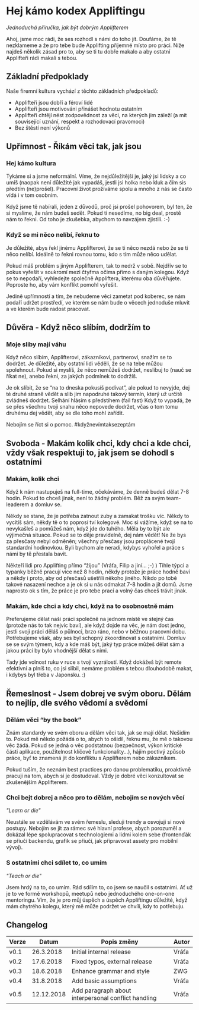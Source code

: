 # Hej kámo kodex Appliftingu
*Jednoduchá příručka, jak být dobrým Applifterem*

Ahoj, jsme moc rádi, že ses rozhodl s námi do toho jít. Doufáme, že tě nezklameme a že pro tebe bude Applifting příjemné místo pro práci. Níže najdeš několik zásad pro to, aby se ti tu dobře makalo a aby ostatní Applifteři rádi makali s tebou.

## Základní předpoklady

Naše firemní kultura vychází z těchto základních předpokladů:

* Applifteři jsou dobří a féroví lidé
* Applifteři jsou motivováni přinášet hodnotu ostatním
* Applifteři chtějí nést zodpovědnost za věci, na kterých jim záleží (a mít související uznání, respekt a rozhodovací pravomoci)
* Bez štěstí není výkonů

## Upřímnost - Říkám věci tak, jak jsou

### Hej kámo kultura

Tykáme si a jsme neformální. Víme, že nejdůležitější je, jaký jsi lidsky a co umíš (naopak není důležité jak vypadáš, jestli jsi holka nebo kluk a čím sis předtím (ne)prošel). Pracovní život prožíváme spolu a mnoho z nás se často vídá i v tom osobním.

Když jsme tě nabírali, jeden z důvodů, proč jsi prošel pohovorem, byl ten, že si myslíme, že nám budeš sedět. Pokud ti nesedíme, no big deal, prostě nám to řekni. Od toho je zkušebka, abychom to navzájem zjistili. :-)

### Když se mi něco nelíbí, řeknu to

Je důležité, abys řekl jinému Applifterovi, že se ti něco nezdá nebo že se ti něco nelíbí. Ideálně to řekni rovnou tomu, kdo s tím může něco udělat. 

Pokud máš problém s jiným Applifterem, tak to nedrž v sobě. Nejdřív se to pokus vyřešit v soukromí mezi čtyřma očima přímo s daným kolegou. Když se to nepodaří, vyhledejte společně Appliftera, kterému oba důvěřujete. Poproste ho, aby vám konflikt pomohl vyřešit.

Jedině upřímností a tím, že nebudeme věci zametat pod koberec, se nám podaří udržet prostředí, ve kterém se nám bude o věcech jednoduše mluvit a ve kterém bude radost pracovat.



## Důvěra - Když něco slíbím, dodržím to

### Moje sliby mají váhu

Když něco slíbím, Applifterovi, zákazníkovi, partnerovi, snažím se to dodržet. Je důležité, aby ostatní lidi věděli, že se na tebe můžou spolehnout. Pokud si myslíš, že něco nemůžeš dodržet, neslibuj to (nauč se říkat ne), anebo řekni, za jakých podmínek to dodržíš.

Je ok slíbit, že se “na to dneska pokusíš podívat”, ale pokud to nevyjde, dej té druhé straně vědět a slib jim napodruhé takový termín, který už určitě zvládneš dodržet.
Selhání hlásím s předstihem (fail fast)
Když to vypadá, že se přes všechnu tvoji snahu něco nepovede dodržet, včas o tom tomu druhému dej vědět, aby se dle toho mohl zařídit.

Nebojím se říct si o pomoc. #kdyžnevímtaksezeptám

## Svoboda - Makám kolik chci, kdy chci a kde chci, vždy však respektuji to, jak jsem se dohodl s ostatními

### Makám, kolik chci
Když k nám nastupuješ na full-time, očekáváme, že denně budeš dělat 7-8 hodin. Pokud to chceš jinak, není to žádný problém. Běž za svým team-leaderem a domluv se.

Někdy se stane, že je potřeba zatnout zuby a zamakat trošku víc. Někdy to vycítíš sám, někdy tě o to poprosí tví kolegové. Moc si vážíme, když se na to nevykašleš a pomůžeš nám, když jde do tuhého. Měla by to být ale výjimečná situace. Pokud se to děje pravidelně, dej nám vědět! Ne že bys za přesčasy nebyl odměněn; všechny přesčasy jsou proplácené tvojí standardní hodinovkou. Byli bychom ale neradi, kdybys vyhořel a práce s námi by tě přestala bavit.

Někteří lidi pro Applifting přímo “žijou” (Vráťa, Filip a jiní… ;-) ) Tihle týpci a typanky běžně pracují více než 8 hodin, někdy protože je práce hodně baví a někdy i proto, aby od přesčasů ušetřili někoho jiného. Nikdo po tobě takové nasazení nechce a je ok si u nás odmakat 7-8 hodin a jít domů. Jsme naprosto ok s tím, že práce je pro tebe prací a volný čas chceš trávit jinak.

### Makám, kde chci a kdy chci, když na to osobnostně mám
Preferujeme dělat naši práci společně na jednom místě ve stejný čas (protože nás to tak nejvíc baví), ale když dojde na věc, je nám dost jedno, jestli svoji práci děláš o půlnoci, brzo ráno, nebo v běžnou pracovní dobu. Potřebujeme však, aby ses byl schopný zkoordinovat s ostatními. Domluv se se svým týmem, kdy a kde máš být, jaký typ práce můžeš dělat sám a jakou práci by bylo vhodnější dělat s nimi. 

Tady jde volnost ruku v ruce s tvojí vyzrálostí. Když dokážeš být remote efektivní a plníš to, co jsi slíbil, nemáme problém s tebou dlouhodobě makat, i kdybys byl třeba v Japonsku. :)


## Řemeslnost - Jsem dobrej ve svým oboru. Dělám to nejlíp, dle svého vědomí a svědomí

### Dělám věci “by the book”

Znám standardy ve svém oboru a dělám věci tak, jak se mají dělat. Nešidím to. Pokud mě někdo požádá o to, abych to ošidil, řeknu mu, že mě o takovou věc žádá. Pokud se jedná o věc podstatnou (bezpečnost, výkon kritické části aplikace, použitelnost klíčové funkcionality…), hájím poctivý způsob práce, byť to znamená jít do konfliktu s Applifterem nebo zákazníkem.

Pokud tuším, že neznám best practices pro danou problematiku, proaktivně pracuji na tom, abych si je dostudoval. Vždy je dobré věci konzultovat se zkušenějším Applifterem.

### Chci bejt dobrej a něco pro to dělám, nebojím se nových věcí

*"Learn or die"*

Neustále se vzdělávám ve svém řemeslu, sleduji trendy a osvojuji si nové postupy. Nebojím se jít za rámec své hlavní profese, abych porozuměl a dokázal lépe spolupracovat s technologiemi a lidmi kolem sebe (frontenďák se přiučí backendu, grafik se přiučí, jak připravovat assety pro mobilní vývoj). 

### S ostatními chci sdílet to, co umím

*"Teach or die"*

Jsem hrdý na to, co umím. Rád sdílím to, co jsem se naučil s ostatními. Ať už je to ve formě workshopů, meetupů nebo jednoduchého one-on-one mentoringu. Vím, že je pro můj úspěch a úspěch Appliftingu důležité, když mám chytrého kolegu, který mě může podržet ve chvíli, kdy to potřebuju.






## Changelog

| Verze | Datum | Popis změny | Autor |
|-------|-------|-------------|-------|
| v0.1  | 26.3.2018 | Initial internal release | Vráťa |
| v0.2  | 17.6.2018 | Fixed typos, external release | Vráťa |
| v0.3  | 18.6.2018 | Enhance grammar and style | ZWG  
| v0.4  | 31.8.2018 | Add basic assumptions | Vráťa  
| v0.5  | 12.12.2018 | Add paragraph about interpersonal conflict handling | Vráťa  
